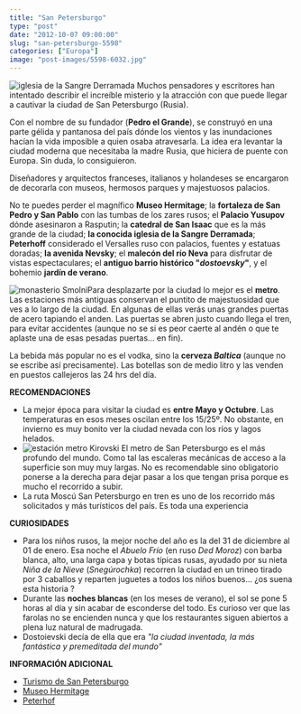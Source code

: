```yaml
---
title: "San Petersburgo"
type: "post"
date: "2012-10-07 09:00:00"
slug: "san-petersburgo-5598"
categories: ["Europa"]
image: "post-images/5598-6032.jpg"
---
```


 ![iglesia de la Sangre Derramada](post-images/5598-6032.jpg "iglesia de la Sangre Derramada") Muchos pensadores y escritores han intentado describir el increíble misterio y la atracción con que puede llegar a cautivar la ciudad de San Petersburgo (Rusia).

 Con el nombre de su fundador (**Pedro el Grande**), se construyó en una parte gélida y pantanosa del país dónde los vientos y las inundaciones hacían la vida imposible a quien osaba atravesarla. La idea era levantar la ciudad moderna que necesitaba la madre Rusia, que hiciera de puente con Europa. Sin duda, lo consiguieron.

 Diseñadores y arquitectos franceses, italianos y holandeses se encargaron de decorarla con museos, hermosos parques y majestuosos palacios.

 No te puedes perder el magnífico **Museo Hermitage**; la **fortaleza de San Pedro y San Pablo** con las tumbas de los zares rusos; el **Palacio Yusupov** dónde asesinaron a Rasputin; la **catedral de San Isaac** que es la más grande de la ciudad; **la conocida iglesia de la Sangre Derramada**; **Peterhoff** considerado el Versalles ruso con palacios, fuentes y estatuas doradas; **la avenida Nevsky**; el **malecón del río Neva** para disfrutar de vistas espectaculares; el **antiguo barrio histórico "*dostoevsky*"**, y el bohemio **jardín de verano**.

 ![monasterio Smolni](post-images/5598-6033.jpg "monasterio Smolni")Para desplazarte por la ciudad lo mejor es el **metro**. Las estaciones más antiguas conservan el puntito de majestuosidad que ves a lo largo de la ciudad. En algunas de ellas verás unas grandes puertas de acero tapiando el anden. Las puertas se abren justo cuando llega el tren, para evitar accidentes (aunque no se si es peor caerte al andén o que te aplaste una de esas pesadas puertas... en fin).

 La bebida más popular no es el vodka, sino la **cerveza *Baltica*** (aunque no se escribe así precisamente). Las botellas son de medio litro y las venden en puestos callejeros las 24 hrs del día.

 **RECOMENDACIONES**

- La mejor época para visitar la ciudad es **entre Mayo y Octubre**. Las temperaturas en esos meses oscilan entre los 15/25º. No obstante, en invierno es muy bonito ver la ciudad nevada con los ríos y lagos helados.
- ![estación metro Kirovski](post-images/5598-6121.jpg "estación metro Kirovski") El metro de San Petersburgo es el más profundo del mundo. Como tal las escaleras mecánicas de acceso a la superficie son muy muy largas. No es recomendable sino obligatorio ponerse a la derecha para dejar pasar a los que tengan prisa porque es mucho el recorrido a subir.
- La ruta Moscú San Petersburgo en tren es uno de los recorrido más solicitados y más turísticos del país. Es toda una experiencia

 **CURIOSIDADES**

- Para los niños rusos, la mejor noche del año es la del 31 de diciembre al 01 de enero. Esa noche el *Abuelo Frío* (en ruso *Ded Moroz*) con barba blanca, alto, una larga capa y botas típicas rusas, ayudado por su nieta *Niña de la Nieve* (*Snegúrochka*) recorren la ciudad en un trineo tirado por 3 caballos y reparten juguetes a todos los niños buenos... ¿os suena esta historia ?
- Durante las **noches blancas** (en los meses de verano), el sol se pone 5 horas al día y sin acabar de esconderse del todo. Es curioso ver que las farolas no se encienden nunca y que los restaurantes siguen abiertos a plena luz natural de madrugada.
- Dostoievski decía de ella que era *"la ciudad inventada, la más fantástica y premeditada del mundo"*

 **INFORMACIÓN ADICIONAL**

- [Turismo de San Petersburgo](http://www.san-petersburgo.com/)
- [Museo Hermitage](http://www.hermitagemuseum.org/)
- [Peterhof](http://www.peterhof.org/)